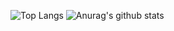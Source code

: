
![Top Langs](https://github-readme-stats.vercel.app/api/top-langs/?username=lazarenkoa&hide=TeX&layout=compact)
![Anurag's github stats](https://github-readme-stats.vercel.app/api?username=lazarenkoa)
